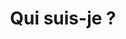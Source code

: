 ---
title: "Qui suis-je ?"
hero_text: "Aurélie Gaudiller - Psychologue clinicienne"
hero_title: "Me connaître"
text1: "Je suis diplômée depuis 2009. J'ai poursuivi mes études à l'Ecole des psychologues praticiens de Lyon.\n\nJ'ai exercé dans le domaine des soins de rééducation et de réadaptation, dans le milieu médico-socialauprès d'adultes déficients mentaux, et principalement dans un service de crise en psychiatrie adulte.\n\nJ'ai aussi une large expérience en tant que formatrice auprès d'équipes soignantes.\nJ'exerce actuellement dans un CMP pour adultes.\n\nDans mon cabinet à Feyzin, je reçois des enfants, des adolescents et des adultes.\nJe propose aussi des bilans cognitifs et projectifs."
---